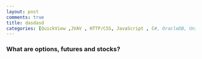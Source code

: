 ```yaml
---
layout: post
comments: true
title: dasdasd
categories: [QuickView ,JVAV , HTTP/CSS, JavaScript , C#, OracleDB, Unity]
---
```


### What are options, futures and stocks?

